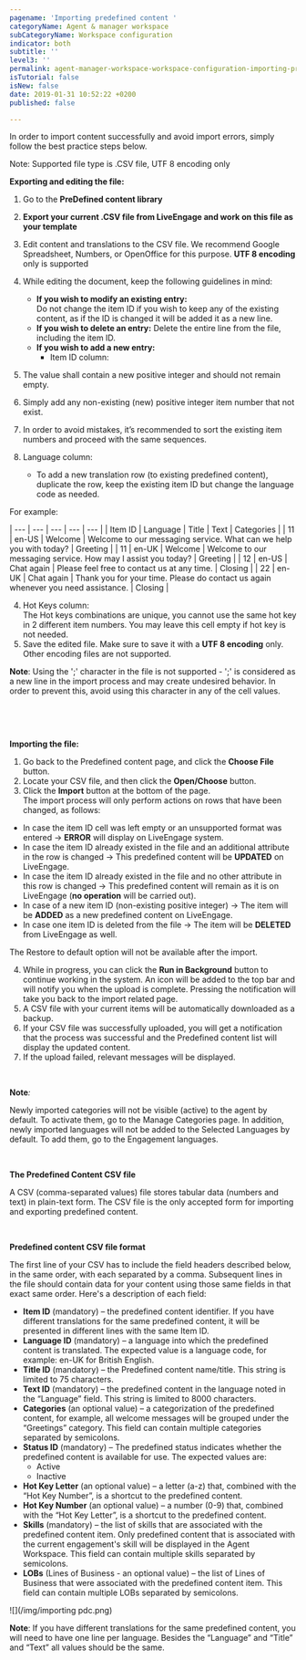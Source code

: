 ```yaml
---
pagename: 'Importing predefined content '
categoryName: Agent & manager workspace
subCategoryName: Workspace configuration
indicator: both
subtitle: ''
level3: ''
permalink: agent-manager-workspace-workspace-configuration-importing-predefined-content.html
isTutorial: false
isNew: false
date: 2019-01-31 10:52:22 +0200
published: false

---
```

In order to import content successfully and avoid import errors, simply follow the best practice steps below.

Note: Supported file type is .CSV file, UTF 8 encoding only 

**Exporting and editing the file:**

1. Go to the **PreDefined content library**
2. **Export your current .CSV file from LiveEngage and work on this file      as your template**
3. Edit content and translations to the CSV file. We recommend Google Spreadsheet, Numbers, or OpenOffice for this purpose. **UTF 8 encoding** only is supported
4. While editing the document, keep the following guidelines in mind:
   * **If you wish to modify an existing entry:**   
            Do not change the item ID if you wish to keep any of the existing content, as if the ID is changed it will be added it as a new line.
   * **If you wish to delete an entry:** Delete the entire line from the file, including the item ID.
   * **If you wish to add a new entry:** 
     * Item ID column: 


4. The value shall contain a new positive integer and should not remain empty. 
5. Simply add any non-existing (new) positive integer item number that not exist.         
6. In order to avoid mistakes, it’s recommended to sort the existing item numbers and proceed with the same sequences.   
7. Language column:
   * To add a new translation row (to existing predefined content), duplicate the row, keep the existing item ID but change the language code as needed.

For example:

| --- | --- | --- | --- | --- |
|    Item ID    |    Language    |    Title    |    Text    |    Categories    |
|    11    |    en-US    |    Welcome    |    Welcome to our messaging service.    What can we help you with today?    |    Greeting    |
|    11    |    en-UK    |    Welcome    |    Welcome to our messaging service.    How may I assist you today?    |    Greeting    |
|    12    |    en-US    |    Chat again    |    Please feel free to contact us at any time.    |    Closing    |
|    22    |    en-UK    |    Chat again    |    Thank you for your time.    Please do contact us again whenever you need assistance.     |    Closing    |

4. Hot Keys column:   
           The Hot keys combinations are unique, you cannot use the same hot key in        2 different item numbers. You may leave this cell empty if hot key is        not needed.
5. Save the edited file. Make sure      to save it with a **UTF 8 encoding** only. Other encoding files are not      supported.

**Note**: Using the ';' character in the file is not supported - ';' is considered as a new line in the import process and may create undesired behavior. In order to prevent this, avoid using this character in any of the cell values.

 

 

**Importing the file:**

1. Go      back to the Predefined content page, and click the **Choose File**      button.
2. Locate      your CSV file, and then click the **Open/Choose** button. 
3. Click      the **Import** button at the bottom of the page.   
         The import process will only perform actions on rows that have been      changed, as follows:

* In case the item ID cell was left empty or an       unsupported format was entered -> **ERROR** will display on       LiveEngage system.
* In case the item ID already existed in the file and an       additional attribute in the row is changed -> This predefined content       will be **UPDATED** on LiveEngage.
* In case the item ID already existed in the file and no       other attribute in this row is changed -> This predefined content will       remain as it is on LiveEngage (**no operation** will be carried out).
* In case of a new item ID (non-existing positive       integer) -> The item will be **ADDED** as a new predefined content       on LiveEngage.
* In case one item ID is deleted from the file -> The       item will be **DELETED** from LiveEngage as well.

The Restore to default option will not be available after the import.

4. While      in progress, you can click the **Run      in Background** button to continue working in the system. An icon will      be added to the top bar and will notify you when the upload is complete.      Pressing the notification will take you back to the import related page.
5. A      CSV file with your current items will be automatically downloaded as a      backup.
6. If      your CSV file was successfully uploaded, you will get a notification that      the process was successful and the Predefined content list will display      the updated content.
7. If      the upload failed, relevant messages will be displayed.

 

**Note**_:_ 

Newly imported categories will not be visible (active) to the agent by default. To activate them, go to the Manage Categories page. In addition, newly imported languages will not be added to the Selected Languages by default. To add them, go to the Engagement languages.

 

**The Predefined Content CSV file**

A CSV (comma-separated values) file stores tabular data (numbers and text) in plain-text form. The CSV file is the only accepted form for importing and exporting predefined content.

 

**Predefined content CSV file format**

The first line of your CSV has to include the field headers described below, in the same order, with each separated by a comma. Subsequent lines in the file should contain data for your content using those same fields in that exact same order. Here's a description of each field:

* **Item ID** (mandatory) – the predefined content      identifier. If you have different translations for the same predefined      content, it will be presented in different lines with the same Item ID.
* **Language ID** (mandatory) – a language into which the      predefined content is translated. The expected value is a language code,      for example: en-UK for British English.
* **Title ID** (mandatory) – the Predefined content      name/title. This string is limited to 75 characters.
* **Text ID** (mandatory) – the predefined content in the      language noted in the “Language” field. This string is limited to 8000      characters.
* **Categories** (an optional value) – a categorization of the      predefined content, for example, all welcome messages will be grouped      under the “Greetings” category. This field can contain multiple categories      separated by semicolons.
* **Status ID** (mandatory) – The predefined status indicates      whether the predefined content is available for use. The expected values      are:
  * Active
  * Inactive
* **Hot Key Letter** (an optional value) – a letter (a-z) that, combined      with the “Hot Key Number”, is a shortcut to the predefined content.
* **Hot Key Number** (an optional value) – a number (0-9) that, combined      with the “Hot Key Letter”, is a shortcut to the predefined content.
* **Skills** (mandatory) – the list of skills that are associated      with the predefined content item. Only predefined content that is      associated with the current engagement's skill will be displayed in the      Agent Workspace. This field can contain multiple skills separated by semicolons.
* **LOBs** (Lines of Business - an      optional value) – the list of Lines of Business that were associated with the      predefined content item. This field can contain multiple LOBs separated by      semicolons.

![](/img/importing pdc.png)

**Note**: If you have different translations for the same predefined content, you will need to have one line per language. Besides the “Language” and “Title” and “Text” all values should be the same.

 

 

 

 

 